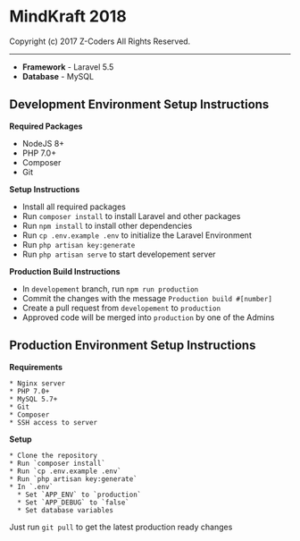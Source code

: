 # MindKraft 2018

Copyright (c) 2017 Z-Coders All Rights Reserved.

****

* **Framework** - Laravel 5.5
* **Database** - MySQL

## Development Environment Setup Instructions

  **Required Packages**

  * NodeJS 8+
  * PHP 7.0+
  * Composer
  * Git

  **Setup Instructions**

  * Install all required packages
  * Run `composer install` to install Laravel and other packages
  * Run `npm install` to install other dependencies
  * Run `cp .env.example .env` to initialize the Laravel Environment
  * Run `php artisan key:generate`
  * Run `php artisan serve` to start developement server

  **Production Build Instructions**

  * In `developement` branch, run `npm run production`
  * Commit the changes with the message `Production build #[number]`
  * Create a pull request from `developement` to `production`
  * Approved code will be merged into `production` by one of the Admins

## Production Environment Setup Instructions

  **Requirements**

    * Nginx server
    * PHP 7.0+
    * MySQL 5.7+
    * Git
    * Composer
    * SSH access to server

  **Setup**

    * Clone the repository
    * Run `composer install`
    * Run `cp .env.example .env`
    * Run `php artisan key:generate`
    * In `.env`
      * Set `APP_ENV` to `production`
      * Set `APP_DEBUG` to `false`
      * Set database variables

  Just run `git pull` to get the latest production ready changes
